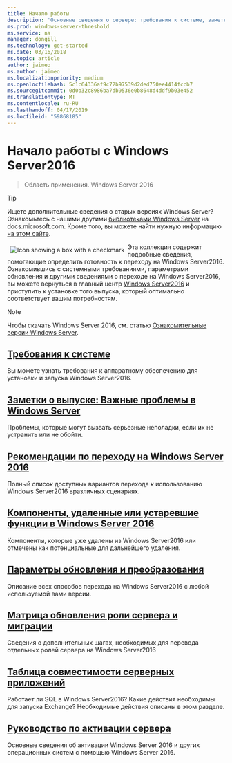 ```yaml
---
title: Начало работы
description: 'Основные сведения о сервере: требования к системе, заметки о выпуске и варианты обновления'
ms.prod: windows-server-threshold
ms.service: na
manager: dongill
ms.technology: get-started
ms.date: 03/16/2018
ms.topic: article
author: jaimeo
ms.author: jaimeo
ms.localizationpriority: medium
ms.openlocfilehash: 5c1c64336af9c72b97539d2ded750ee4414fccb7
ms.sourcegitcommit: 0d0b32c8986ba7db9536e0b8648d4ddf9b03e452
ms.translationtype: MT
ms.contentlocale: ru-RU
ms.lasthandoff: 04/17/2019
ms.locfileid: "59868185"
---
```

# <a name="get-started-with-windows-server-2016"></a>Начало работы с Windows Server2016

>Область применения. Windows Server 2016

>[!TIP]
> Ищете дополнительные сведения о старых версиях Windows Server? Ознакомьтесь с нашими другими [библиотеками Windows Server](/previous-versions/windows/) на docs.microsoft.com. Кроме того, вы можете найти нужную информацию [на этом сайте](https://docs.microsoft.com/search/index?search=Windows+Server&dataSource=previousVersions).

<img src="../media/landing-icons/getstarted.png" style='float:left; padding:.5em;' alt="Icon showing a box with a checkmark"> Эта коллекция содержит подробные сведения, помогающие определить готовность к переходу на Windows Server2016. Ознакомившись с системными требованиями, параметрами обновления и другими сведениями о переходе на Windows Server2016, вы можете вернуться в главный центр [Windows Server2016](Windows-Server-2016.md) и приступить к установке того выпуска, который оптимально соответствует вашим потребностям. 

>[!Note]
> Чтобы скачать Windows Server 2016, см. статью [Ознакомительные версии Windows Server](https://www.microsoft.com/evalcenter/evaluate-windows-server-2016).


## <a name="system-requirementssystem-requirementsmd"></a>[Требования к системе](system-requirements.md)
Вы можете узнать требования к аппаратному обеспечению для установки и запуска Windows Server2016.

## <a name="release-notes-important-issues-in-windows-serverwindows-server-2016-ga-release-notesmd"></a>[Заметки о выпуске: Важные проблемы в Windows Server](Windows-Server-2016-GA-Release-Notes.md)
Проблемы, которые могут вызвать серьезные неполадки, если их не устранить или не обойти.

## <a name="recommendations-for-moving-to-windows-server-2016recommendations-moving-to-server2016md"></a>[Рекомендации по переходу на Windows Server 2016](Recommendations-moving-to-Server2016.md)
Полный список доступных вариантов перехода к использованию Windows Server2016 вразличных сценариях.

## <a name="features-removed-or-deprecated-in--windows-server-2016deprecated-featuresmd"></a>[Компоненты, удаленные или устаревшие функции в Windows Server 2016](deprecated-features.md)
Компоненты, которые уже удалены из Windows Server2016 или отмечены как потенциальные для дальнейшего удаления.

## <a name="upgrade-and-conversion-optionssupported-upgrade-pathsmd"></a>[Параметры обновления и преобразования](Supported-Upgrade-Paths.md)
Описание всех способов перехода на Windows Server2016 с любой используемой вами версии.

## <a name="server-role-upgrade-and-migration-matrixserver-role-upgradeability-tablemd"></a>[Матрица обновления роли сервера и миграции](Server-Role-Upgradeability-Table.md)
Сведения о дополнительных шагах, необходимых для перевода отдельных ролей сервера на Windows Server2016

## <a name="server-application-compatibility-tableserver-application-compatibilitymd"></a>[Таблица совместимости серверных приложений](Server-Application-Compatibility.md)
Работает ли SQL в Windows Server2016? Какие действия необходимы для запуска Exchange? Необходимые действия описаны в этом разделе.

## <a name="server-activation-guideserver-2016-activationmd"></a>[Руководство по активации сервера](Server-2016-activation.md)
Основные сведения об активации Windows Server 2016 и других операционных систем с помощью Windows Server 2016.


